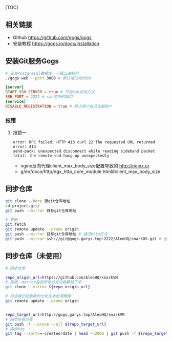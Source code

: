 [TOC]

## 相关链接
- Github https://github.com/gogs/gogs
- 安装教程 https://gogs.io/docs/installation

## 安装Git服务Gogs
```bash
# 安装Postgresql数据库，下载二进制包
./gogs web --port 3000 # 默认端口为3000
```

```conf
[server]
START_SSH_SERVER = true # 开启ssh访问方式
SSH_PORT = 2222 # ssh监听的端口
[service]
DISABLE_REGISTRATION = true # 禁止用户自己注册账户
```

### 报错
1. 报错一
    ```log
    error: RPC failed; HTTP 413 curl 22 The requested URL returned error: 413
    send-pack: unexpected disconnect while reading sideband packet
    fatal: the remote end hung up unexpectedly
    ```
    - nginx反向代理client_max_body_size配置导致的 http://nginx.or
    - g/en/docs/http/ngx_http_core_module.html#client_max_body_size

## 同步仓库
```bash 
git clone --bare 源git仓库地址
cd project.git/
git push --mirror 目标git仓库地址

# 更新
git fetch
git remote update --prune origin
git push --mirror 目标git仓库地址 # 通过http方式
git push --mirror ssh://git@gogs.garys.top:2222/AleoHQ/snarkOS.git # 通过ssh方式
```

## 同步仓库（未使用）
```bash
# 同步仓库

repo_origin_url=https://github.com/AleoHQ/snarkVM
# 使用--mirror会将所有分支内容都拉下来
git clone --mirror ${repo_origin_url}

# 将远端已经删除的分支在本地清理掉
git remote update --prune origin


repo_target_url=http://gogs.garys.top/AleoHQ/snarkVM
# 同步所有分支
git push -f --prune --all ${repo_target_url}
# 同步tag
git tag --sort==-createordate | head -n2000 | git push -f ${repo_target_url}
```